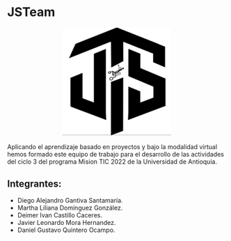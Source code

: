 # JSTeam

<p align="center">
  <img width="250px" src="logo.jpeg">
</p>

Aplicando el aprendizaje basado en proyectos y bajo la modalidad virtual hemos formado este equipo de trabajo para el desarrollo de las actividades del ciclo 3 del programa Mision TIC 2022 de la Universidad de Antioquia.
## Integrantes:
- Diego Alejandro Gantiva Santamaría.
- Martha Liliana Domínguez González.
- Deimer Ivan Castillo Caceres.
- Javier Leonardo Mora Hernandez.
- Daniel Gustavo Quintero Ocampo.
